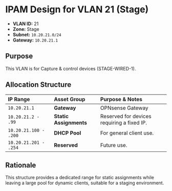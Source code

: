 # IPAM Design for VLAN 21 (Stage)

- **VLAN ID:** 21
- **Zone:** Stage
- **Subnet:** `10.20.21.0/24`
- **Gateway:** `10.20.21.1`

## Purpose

This VLAN is for Capture & control devices (STAGE-WIRED-1).

## Allocation Structure

| IP Range | Asset Group | Purpose & Notes |
| :--- | :--- | :--- |
| `10.20.21.1` | **Gateway** | OPNsense Gateway |
| `10.20.21.2 - .99` | **Static Assignments** | Reserved for devices requiring a fixed IP. |
| `10.20.21.100 - .200`| **DHCP Pool** | For general client use. |
| `10.20.21.201 - .254`| **Reserved** | Future use. |

## Rationale

This structure provides a dedicated range for static assignments while leaving a large pool for dynamic clients, suitable for a staging environment.
